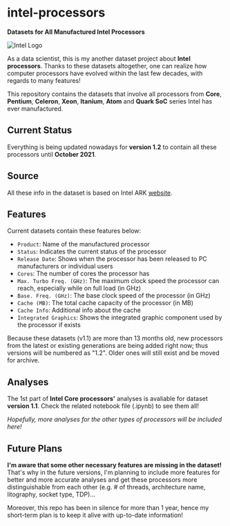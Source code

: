 # intel-processors

**Datasets for All Manufactured Intel Processors**

![Intel Logo](https://i.ibb.co/VTr09cf/intel-logo.png)

As a data scientist, this is my another dataset project about **Intel processors**. Thanks to these datasets altogether, one can realize how computer processors have evolved within the last few decades, with regards to many features!

This repository contains the datasets that involve all processors from **Core**, **Pentium**, **Celeron**, **Xeon**, **Itanium**, **Atom** and **Quark SoC** series Intel has ever manufactured. 

## Current Status

Everything is being updated nowadays for **version 1.2** to contain all these processors until **October 2021**.

## Source

All these info in the dataset is based on Intel ARK [website](https://ark.intel.com/content/www/tr/tr/ark.html).

## Features

Current datasets contain these features below:

- `Product`: Name of the manufactured processor
- `Status`: Indicates the current status of the processor
- `Release Date`: Shows when the processor has been released to PC manufacturers or individual users
- `Cores`: The number of cores the processor has
- `Max. Turbo Freq. (GHz)`: The maximum clock speed the processor can reach, especially while on full load (in GHz)
- `Base. Freq. (GHz)`: The base clock speed of the processor (in GHz)
- `Cache (MB)`: The total cache capacity of the processor (in MB)
- `Cache Info`: Additional info about the cache
- `Integrated Graphics`: Shows the integrated graphic component used by the processor if exists

Because these datasets (v1.1) are more than 13 months old, new processors from the latest or existing generations are being added right now; thus versions will be numbered as "1.2". Older ones will still exist and be moved for archive.

## Analyses

The 1st part of **Intel Core processors'** analyses is avaliable for dataset **version 1.1**. Check the related notebook file (.ipynb) to see them all!

_Hopefully, more analyses for the other types of processors will be included here!_

## Future Plans

**I'm aware that some other necessary features are missing in the dataset!** That's why in the future versions, I'm planning to include more features for better and more accurate analyses and get these processors more distinguishable from each other (e.g. # of threads, architecture name, litography, socket type, TDP)...

Moreover, this repo has been in silence for more than 1 year, hence my short-term plan is to keep it alive with up-to-date information!
